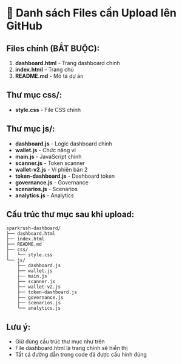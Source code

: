 # 📁 Danh sách Files cần Upload lên GitHub

## Files chính (BẮT BUỘC):
1. **dashboard.html** - Trang dashboard chính
2. **index.html** - Trang chủ 
3. **README.md** - Mô tả dự án

## Thư mục css/:
- **style.css** - File CSS chính

## Thư mục js/:
- **dashboard.js** - Logic dashboard chính
- **wallet.js** - Chức năng ví
- **main.js** - JavaScript chính
- **scanner.js** - Token scanner
- **wallet-v2.js** - Ví phiên bản 2
- **token-dashboard.js** - Dashboard token
- **governance.js** - Governance
- **scenarios.js** - Scenarios
- **analytics.js** - Analytics

## Cấu trúc thư mục sau khi upload:
```
sparkrush-dashboard/
├── dashboard.html
├── index.html  
├── README.md
├── css/
│   └── style.css
└── js/
    ├── dashboard.js
    ├── wallet.js
    ├── main.js
    ├── scanner.js
    ├── wallet-v2.js
    ├── token-dashboard.js
    ├── governance.js
    ├── scenarios.js
    └── analytics.js
```

## Lưu ý:
- Giữ đúng cấu trúc thư mục như trên
- File dashboard.html là trang chính sẽ hiển thị
- Tất cả đường dẫn trong code đã được cấu hình đúng